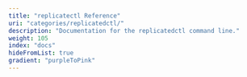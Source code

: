 ```yaml
---
title: "replicatectl Reference"
uri: "categories/replicatedctl/"
description: "Documentation for the replicatedctl command line."
weight: 105
index: "docs"
hideFromList: true
gradient: "purpleToPink"
---
```

